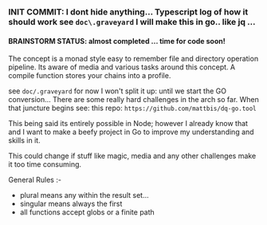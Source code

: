 ### INIT COMMIT: I dont hide anything... Typescript log of how it should work see `doc\.graveyard` I will make this in go.. like jq ...

#### BRAINSTORM STATUS: almost completed ... time for code soon! 

The concept is a monad style easy to remember file and directory operation pipeline. Its aware of media and various tasks around this concept.
A compile function stores your chains into a profile.

see `doc/.graveyard` for now I won't split it up: until we start the GO conversion... There are some really hard challenges in the arch so far.
When that juncture begins see: this repo: `https://github.com/mattbis/dq-go.tool`

This being said its entirely possible in Node; however I already know that and I want to make a beefy project in Go to improve my understanding and skills in it.

This could change if stuff like magic, media and any other challenges make it too time consuming. 

General Rules :-

- plural means any within the result set...
- singular means always the first
- all functions accept globs or a finite path
